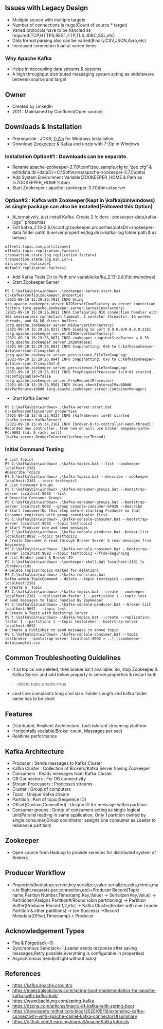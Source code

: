 ## Issues with Legacy Design
* Multiple source with multiple targets
* Number of connections is huge(Count of source * target)
* Varied protocols have to be handled as required(TCP,HTTPS,REST,FTP,TLS,JDBC,SSL,etc)
* Data format parsing also can be varied(Binary,CSV,JSON,Avro,etc)
* Increased connection load at varied times

### Why Apache Kafka
* Helps in decoupling data streams & systems
* A high throughput distributed messaging system acting as middleware between source and target

## Owner
* Created by LinkedIn
* 2011 : Maintained by Confluent(Open source)

## Downloads & Installation
* Prerequisite : JDK8, [7-Zip](https://www.7-zip.org/download.html) for Windows Installation
* Download [Zookeeper](http://zookeeper.apache.org/releases.html) & [Kafka](http://kafka.apache.org/downloads.html) and unzip with 7-Zip in Windows

### Installation Option#1 : Downloads can be separate. 
* Rename apache-zookeeper-3.7.0\conf\zoo_sample.cfg to “zoo.cfg” & edit(data.dir=dataDir=C:\Softwares\apache-zookeeper-3.7.0\data)
* Add System Environment Variable(ZOOKEEPER_HOME & Path as %ZOOKEEPER_HOME%\bin)
* Start Zookeeper : apache-zookeeper-3.7.0\bin>zkserver

### Option#2 : Kafka with Zookeeper(Kept in \kafka\bin\windows) as single package can also be installed(Followed this Option)
* ALternatively, just install Kafka. Create 2 folders : zookeeper-data,kafka-logs```properties
* Edit kafka_2.13-2.8.0\config\zookeeper.properties(dataDir=zookeeper-data folder path) & server.properties(log.dirs=kafka-log folder path & as below)
```properties
offsets.topic.num.partitions=1 
offsets.topic.replication.factor=1
transaction.state.log.replication.factor=1
transaction.state.log.min.isr=1
min.insync.replicas=1
default.replication.factor=1
```
* Add Kafka Tools Dir to Path env variable(kafka_2.13-2.8.0\bin\windows)
* Start Zookeeper Server
```properties
PS C:\kafka\bin\windows> .\zookeeper-server-start.bat C:\kafka\config\zookeeper.properties
[2021-09-10 15:29:26,791] INFO Using org.apache.zookeeper.server.NIOServerCnxnFactory as server connection factory (org.apache.zookeeper.server.ServerCnxnFactory)
[2021-09-10 15:29:26,801] INFO Configuring NIO connection handler with 10s sessionless connection timeout, 2 selector thread(s), 16 worker threads, and 64 kB direct buffers. (org.apache.zookeeper.server.NIOServerCnxnFactory)
[2021-09-10 15:29:26,821] INFO binding to port 0.0.0.0/0.0.0.0:2181 (org.apache.zookeeper.server.NIOServerCnxnFactory)
[2021-09-10 15:29:26,867] INFO zookeeper.snapshotSizeFactor = 0.33 (org.apache.zookeeper.server.ZKDatabase)
[2021-09-10 15:29:26,883] INFO Snapshotting: 0x0 to C:kafkazookeeper-data\version-2\snapshot.0 (org.apache.zookeeper.server.persistence.FileTxnSnapLog)
[2021-09-10 15:29:26,894] INFO Snapshotting: 0x0 to C:kafkazookeeper-data\version-2\snapshot.0 (org.apache.zookeeper.server.persistence.FileTxnSnapLog)
[2021-09-10 15:29:26,931] INFO PrepRequestProcessor (sid:0) started, reconfigEnabled=false (org.apache.zookeeper.server.PrepRequestProcessor)
[2021-09-10 15:29:26,950] INFO Using checkIntervalMs=60000 maxPerMinute=10000 (org.apache.zookeeper.server.ContainerManager)
```
* Start Kafka Server
```properties
PS C:\kafka\bin\windows> .\kafka-server-start.bat C:\kafka\config\server.properties
[2021-09-10 15:45:33,932] INFO [KafkaServer id=0] started (kafka.server.KafkaServer)
[2021-09-10 15:45:34,216] INFO [broker-0-to-controller-send-thread]: Recorded new controller, from now on will use broker anupama-sinha-PC:9092 (id: 0 rack: null) (kafka.server.BrokerToControllerRequestThread)
```

### Initial Command Testing
```properties
# List Topics
PS C:\kafka\bin\windows> .\kafka-topics.bat --list --zookeeper localhost:2181
#Describe Topics
PS C:\kafka\bin\windows> .\kafka-topics.bat --describe --zookeeper localhost:2181 --topic testtopic1
# List Consumer Groups
PS C:\kafka\bin\windows> .\kafka-consumer-groups.bat --bootstrap-server localhost:9092 --list
# Describe Consumer Groups
PS C:\kafka\bin\windows> .\kafka-consumer-groups.bat --bootstrap-server localhost:9092 --group console-consumer-64929 --describe
# Start Consumer(Do this step before starting Producer so that Consumer registers with group coordinator first
PS C:\kafka\bin\windows> .\kafka-console-consumer.bat --bootstrap-server localhost:9092 --topic testtopic2
# Start Producer now and send messages
PS C:\kafka\bin\windows> .\kafka-console-producer.bat -broker-list localhost:9092 --topic testtopic2
# Create Consumer & read through Broker Server & read messages from beginning
PS C:\kafka\bin\windows> .\kafka-console-consumer.bat --bootstrap-server localhost:9092 --topic testtopic2 --from-beginning
# List Broker count & Broker ID
PS C:\kafka\bin\windows> .\zookeeper-shell.bat localhost:2181 ls /brokers/ids
# Delete Topics(Topics marked for deletion)
PS C:\kafka\bin\windows> .\kafka-run-class.bat kafka.admin.TopicCommand --delete --topic testtopic1 --zookeeper localhost:2181
# Create a  Topic
PS C:\kafka\bin\windows> .\kafka-topics.bat --create --zookeeper localhost:2181 --replication-factor 1 --partitions 1 --topic test
# Send messages to Topic handled by Zookeeper
PS C:\kafka\bin\windows> .\kafka-console-producer.bat --broker-list localhost:9092  --topic test
# Create a Topic with Bootstrap Server
PS C:\kafka\bin\windows> .\kafka-topics.bat --create --replication-factor 1 --partitions 1 --topic testbroker --bootstrap-server localhost:9092
# Create a Publisher to send messages to above topic
PS C:\kafka\bin\windows> .\kafka-console-consumer.bat --topic testbroker --bootstrap-server localhost:9092 > ..\..\zookeeper-data\sample1.csv
```

## Common Troubleshooting Guidelines
* If all topics are deleted, then broker isn't available. So, stop Zookeeper & Kafka Server and add below property in server.properties & restart both
> delete.topic.enable=true

* cmd Line complaints long cmd size. Folder Length and kafka folder name has to be short

## Features
* Distributed, Resilient Architecture, fault tolerant streaming platform
* Horizontally scalable(Broker count, Messages per sec)
* Realtime performance

## Kafka Architecture
* Producer : Sends messages to Kafka Cluster
* Kafka Cluster : Collection of Brokers/Kafka Server having Zookeeper
* Consumers : Reads messages from Kafka Cluster
* DB Connectors : For DB connectivity
* Stream Processors : Processes streams
* Cluster : Group of computers
* Topic : Unique Kafka stream
* Partition : Part of topic(Sequence ID)
* Offset(Custom,Committed) : Unique ID for message within partition
* Consumer groups : Group of consumers acting as single logical unit(Parallel reading in same application, Only 1 partition owned by single consumer,Group coordinator assigns one consumer as Leader to rebalance partition)

## Zookeeper
* Open source from Hadoop to provide services for distributed system of Brokers

## Producer Workflow
* Properties(bootstrap.server,key.serializer,value.serializer,acks,retries,max.in.flight.requests.per.connection,etc)+Producer Record(Topic name,Parition Number,Timestamp,Key,Value) -> Serializer(Key,Value) -> Partitioner(Assigns Partition#/Round robin partitioning) -> Partition Buffer(Producer Record 1,2,etc) -> Kafka Cluster(Broker with one Leader Partition & other partitions) -> (on Success) ->Record Metadata(Offset,Timestamp)-> Producer

## Acknowledgement Types
* Fire & Forget(ack=0)
* Synchronous Send(ack=1,Leader sends response after saving messages,Retry possible,everything is configurable in properties)
* Asynchronous Send(inflight without acks)

## References
* https://kafka.apache.org/intro
* https://maestralsolutions.com/spring-boot-implementation-for-apache-kafka-with-kafka-tool/
* https://www.baeldung.com/spring-kafka
* https://dzone.com/articles/magic-of-kafka-with-spring-boot
* https://developers.redhat.com/blog/2020/05/19/extending-kafka-connectivity-with-apache-camel-kafka-connectors#summary
* https://github.com/LearningJournal/ApacheKafkaTutorials
